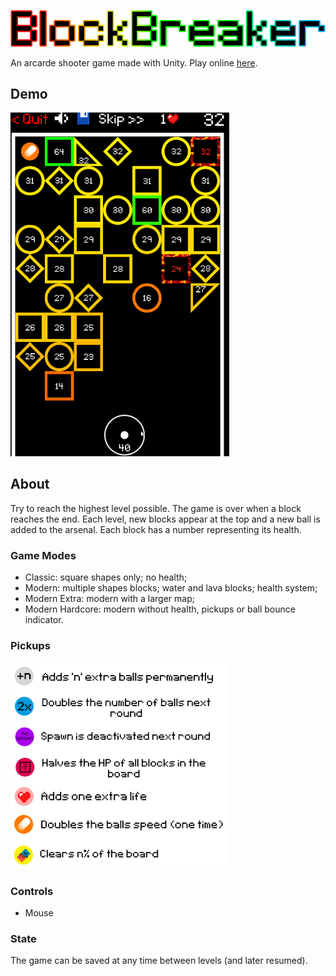 ![](ReadmeResources/title.png)

An arcarde shooter game made with Unity. Play online [here](https://nuno-faria.itch.io/blockbreaker2).

## Demo

<img src="ReadmeResources/demo.gif" width="350px"/>

## About

Try to reach the highest level possible. The game is over when a block reaches the end. Each level, new blocks appear at the top and a new ball is added to the arsenal. Each block has a number representing its health.

### Game Modes

- Classic: square shapes only; no health;
- Modern: multiple shapes blocks; water and lava blocks; health system;
- Modern Extra: modern with a larger map;
- Modern Hardcore: modern without health, pickups or ball bounce indicator.

### Pickups

<img src="ReadmeResources/pickups.png" width="350px"/>

### Controls

- Mouse

### State

The game can be saved at any time between levels (and later resumed).
